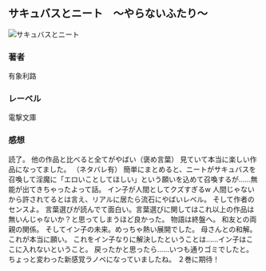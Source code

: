 ## サキュバスとニート　～やらないふたり～
![サキュバスとニート](https://cdn.discordapp.com/attachments/1211570779934695494/1217813045896544358/1ugeQzhvEReuMy4qEH-nogMWWnOCgWkL4uCb_Mxetoup229MRZUPTglLDwb2QdlE.png?ex=660563c8&is=65f2eec8&hm=0c7eb31cf86239a0fe6fb19406652291c7f77ee23205691e26cdd289b7bd2606&)
### 著者
有象利路
### レーベル
電撃文庫
### 感想
読了。
他の作品と比べると全てがやばい（褒め言葉）
見ていて本当に楽しい作品になってました。
（ネタバレ有）
簡単にまとめると、ニートがサキュバスを召喚して淫魔に「エロいことしてほしい」という願いを込めて召喚するが……無能が出てきちゃったよって話。
イン子が人間としてクズすぎるw
人間じゃないから許されてるとは言え、リアルに居たら流石にやばいレベル。
そして作者のセンスよ。
言葉選びが読んでて面白い。言葉選びに関してはこれ以上の作品は無いんじゃないか？と思ってしまうほど良かった。
物語は終盤へ。
和友との両親の関係。
そしてイン子の未来。めっちゃ熱い展開でした。
母さんとの和解。これが本当に願い。
これをイン子なりに解決したということは……イン子はここに入れないということ。
戻ったかと思ったら……いつも通りゴミでしたと。
ちょっと変わった新感覚ラノベになっていましたね。
２巻に期待！
